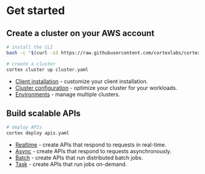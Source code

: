 # Get started

## Create a cluster on your AWS account

<!-- CORTEX_VERSION_README -->
```bash
# install the CLI
bash -c "$(curl -sS https://raw.githubusercontent.com/cortexlabs/cortex/v0.39.0/get-cli.sh)"

# create a cluster
cortex cluster up cluster.yaml
```

* [Client installation](clients/install.md) - customize your client installation.
* [Cluster configuration](clusters/management/create.md) - optimize your cluster for your workloads.
* [Environments](clusters/management/environments.md) - manage multiple clusters.

## Build scalable APIs

```bash
# deploy APIs
cortex deploy apis.yaml
```

* [Realtime](workloads/realtime/example.md) - create APIs that respond to requests in real-time.
* [Async](workloads/async/example.md) - create APIs that respond to requests asynchronously.
* [Batch](workloads/batch/example.md) - create APIs that run distributed batch jobs.
* [Task](workloads/task/example.md) - create APIs that run jobs on-demand.
